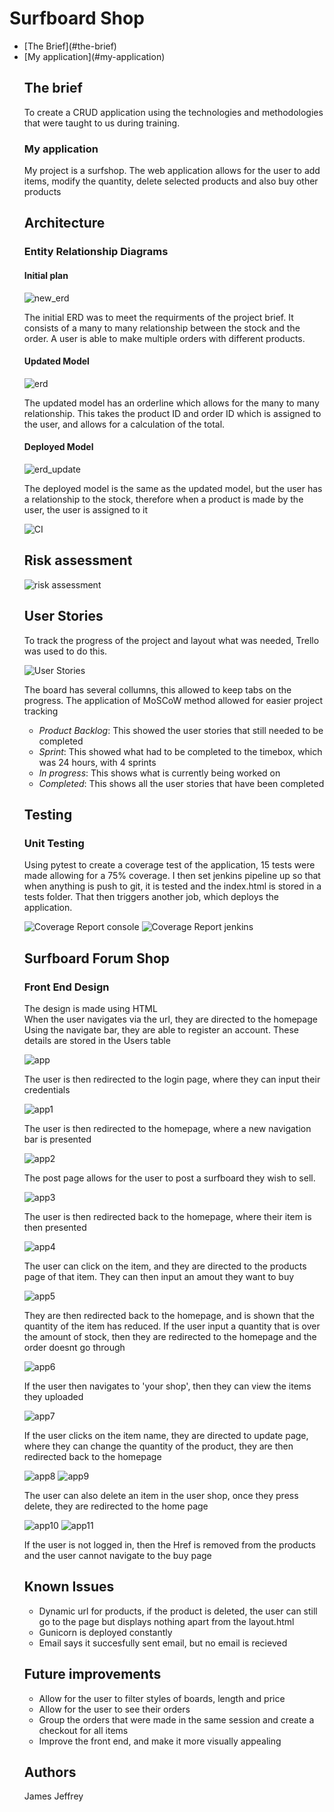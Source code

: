 # Surfboard Shop
<ul>
<li>[The Brief](#the-brief)
<li>[My application](#my-application)
<h2>The brief</h2> 
<p1>To create a CRUD application using the technologies and methodologies that were taught to us during training.</p1>
<br>
<h3>My application</h3>
<p1>My project is a surfshop. The web application allows for the user to add items, modify the quantity, delete selected products and also buy other products</p1>
<br>
<h2>Architecture</h2>
<h3>Entity Relationship Diagrams</h3>
<h4>Initial plan</h4>

![new_erd](https://i.imgur.com/jKn9mtf.png)

<p1> The initial ERD was to meet the requirments of the project brief. It consists of a many to many relationship between the stock and the order. A user is able to make multiple orders with different products.</p1>

<h4>Updated Model</h4>
  
  ![erd](https://i.imgur.com/M808vOi.png)
  
<p1>The updated model has an orderline which allows for the many to many relationship. This takes the product ID and order ID which is assigned to the user, and allows for a calculation of the total. </p1>

<h4>Deployed Model</h4>

  ![erd_update](https://i.imgur.com/ZAerkSj.png)

<p1>The deployed model is the same as the updated model, but the user has a relationship to the stock, therefore when a product is made by the user, the user is assigned to it</p1>

![CI](https://i.imgur.com/XFJBrdJ.png)

<h2>Risk assessment</h2>

![risk assessment](https://i.imgur.com/YWCctuD.png)

<h2>User Stories</h2>

<p1>To track the progress of the project and layout what was needed, Trello was used to do this.</p1>

![User Stories](https://i.imgur.com/xOR6AyI.png)

<p1>The board has several collumns, this allowed to keep tabs on the progress. The application of MoSCoW method allowed for easier project tracking</p1>
<ul>
  <li><i>Product Backlog</i>: This showed the user stories that still needed to be completed</li>
  <li><i>Sprint</i>: This showed what had to be completed to the timebox, which was 24 hours, with 4 sprints</li>
  <li><i>In progress</i>: This shows what is currently being worked on</li>
  <li><i>Completed</i>: This shows all the user stories that have been completed </li>
</ul>

<h2>Testing</h2>

<h3>Unit Testing</h3>

<p1>Using pytest to create a coverage test of the application, 15 tests were made allowing for a 75% coverage. I then set jenkins pipeline up so that when anything is push to git, it is tested and the index.html is stored in a tests folder. That then triggers another job, which deploys the application.</p1>

![Coverage Report console](https://i.imgur.com/pSLRsV6.png)
![Coverage Report jenkins](https://i.imgur.com/pMjN7du.png)

<h2>Surfboard Forum Shop</h2>
<h3>Front End Design</h3>
<p1>The design is made using HTML</p1><br>
<p1>When the user navigates via the url, they are directed to the homepage</p1><br>
<p1>Using the navigate bar, they are able to register an account. These details are stored in the Users table</p1>

![app](https://i.imgur.com/6kPfQzX.png)

<p1>The user is then redirected to the login page, where they can input their credentials</p1>

![app1](https://i.imgur.com/zuyNo0E.png)

<p1>The user is then redirected to the homepage, where a new navigation bar is presented</p1>

![app2](https://i.imgur.com/5jFqD3n.png)

<p1>The post page allows for the user to post a surfboard they wish to sell.</p1>

![app3](https://i.imgur.com/Mj7ybjN.png)

<p1>The user is then redirected back to the homepage, where their item is then presented</p1>

![app4](https://i.imgur.com/rpAaU13.png)

<p1>The user can click on the item, and they are directed to the products page of that item. They can then input an amout they want to buy</p1>

![app5](https://i.imgur.com/2FeUjLY.png)

<p1>They are then redirected back to the homepage, and is shown that the quantity of the item has reduced. If the user input a quantity that is over the amount of stock, then they are redirected to the homepage and the order doesnt go through</p1>

![app6](https://i.imgur.com/5xNn01V.png)

<p1>If the user then navigates to 'your shop', then they can view the items they uploaded</p1>

![app7](https://i.imgur.com/g2PWGBD.png)


<p1>If the user clicks on the item name, they are directed to update page, where they can change the quantity of the product, they are then redirected back to the homepage</p1>

![app8](https://i.imgur.com/MlrfC7n.png)
![app9](https://i.imgur.com/n8zVbxH.png)


<p1>The user can also delete an item in the user shop, once they press delete, they are redirected to the home page</p1>

![app10](https://i.imgur.com/ZUlED00.png)
![app11](https://i.imgur.com/wQ7m4r2.png)

<p1>If the user is not logged in, then the Href is removed from the products and the user cannot navigate to the buy page</p1>

<h2>Known Issues</h2>
<ul>
  <li>Dynamic url for products, if the product is deleted, the user can still go to the page but displays nothing apart from the layout.html</li>
  <li>Gunicorn is deployed constantly</li>
  <li>Email says it succesfully sent email, but no email is recieved</li> 
</ul>

<h2>Future improvements</h2>
<ul>
  <li>Allow for the user to filter styles of boards, length and price</li>
  <li>Allow for the user to see their orders</li>
  <li>Group the orders that were made in the same session and create a checkout for all items</li>
  <li>Improve the front end, and make it more visually appealing</li>
</ul>

<h2>Authors</h2>
<p1>James Jeffrey</p1>
